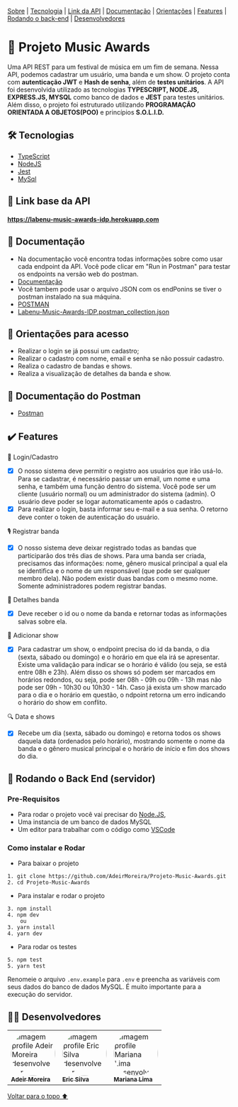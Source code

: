 <p>
<a href="#sobre">Sobre</a> |
<a href="#tecnologia">Tecnologia</a> |
<a href="#link">Link da API</a> |
<a href="#documentação">Documentação</a> |
<a href="#orientacoes">Orientações</a> |
<a href="#features">Features</a> |
<a href="#back">Rodando o back-end</a> |
<a href="#desenvolvedores">Desenvolvedores</a>
</p>

<h1 id="sobre">📕 Projeto Music Awards</h1>

Uma API REST para um festival de música em um fim de semana. Nessa API, podemos cadastrar um usuário, uma banda e um show. O projeto conta com **autenticação JWT** e **Hash de senha**, além de **testes unitários**. A API foi desenvolvida utilizado as tecnologias **TYPESCRIPT, NODE.JS, EXPRESS.JS, MYSQL** como banco de dados e **JEST** para testes unitários. Além disso, o projeto foi estruturado utilizando 
**PROGRAMAÇÃO ORIENTADA A OBJETOS(POO)** e princípios **S.O.L.I.D.**

<h2 id="tecnologia">🛠 Tecnologias</h2>

- [TypeScript](https://www.typescriptlang.org/)
- [NodeJS](https://nodejs.org/en/docs/)
- [Jest](https://jestjs.io/pt-BR/docs/api)
- [MySql](https://dev.mysql.com/doc/)

<h2 id="link">🔗 Link base da API</h2>

#### https://labenu-music-awards-idp.herokuapp.com

<h2 id="documentação">📃 Documentação</h2>

- Na documentação você encontra todas informações sobre como usar cada endpoint da API. Você pode clicar em "Run in Postman" para testar os endpoints na versão web do postman.
- [Documentação](https://documenter.getpostman.com/view/20351643/UzQvtk4N)
- Você tambem pode usar o arquivo JSON  com os endPonins se tiver o postman instalado na sua máquina.
- [POSTMAN](https://www.postman.com/downloads/)
- [Labenu-Music-Awards-IDP.postman_collection.json](https://github.com/AdeirMoreira/Projeto-Music-Awards/blob/master/Labenu-Music-Awards-IDP.postman_collection.json)

<h2 id="orientacoes">🚨 Orientações para acesso</h2>

- Realizar o login se já possui um cadastro;
- Realizar o cadastro com nome, email e senha se não possuir cadastro.
- Realiza o cadastro de bandas e shows.
- Realiza a visualização de detalhes da banda e show.

<h2 id="documentação">📃 Documentação do Postman</h2>

- [Postman](https://documenter.getpostman.com/view/20351643/UzQvtk4N)

<h2 id="features">✔️ Features</h2>

👤 Login/Cadastro

- [x] O nosso sistema deve permitir o registro aos usuários que irão usá-lo. Para se cadastrar, é necessário passar um email, um nome e uma senha, e também uma função dentro do sistema. Você pode ser um cliente (usuário normal) ou um administrador do sistema (admin). O usuário deve poder se logar automaticamente após o cadastro.
- [x] Para realizar o login, basta informar seu e-mail e a sua senha. O retorno deve conter o token de autenticação do usuário.

🎙 Registrar banda

- [x] O nosso sistema deve deixar registrado todas as bandas que participarão dos três dias de shows. Para uma banda ser criada, precisamos das informações: nome, gênero musical principal a qual ela se identifica e o nome de um responsável (que pode ser qualquer membro dela). Não podem existir duas bandas com o mesmo nome. Somente administradores podem registrar bandas.

🎸 Detalhes banda

- [x] Deve receber o id ou o nome da banda e retornar todas as informações salvas sobre ela.

📅 Adicionar show

- [x] Para cadastrar um show, o endpoint precisa do id da banda, o dia (sexta, sábado ou domingo) e o horário em que ela irá se apresentar. Existe uma validação para indicar se o horário é válido (ou seja, se está entre 08h e 23h). Além disso os shows só podem ser marcados em horários redondos, ou seja, pode ser 08h - 09h ou 09h - 13h mas não pode ser 09h - 10h30 ou 10h30 - 14h. Caso já exista um show marcado para o dia e o horário em questão, o ndpoint retorna um erro indicando o horário do show em conflito.

🔍 Data e shows

- [x] Recebe um dia (sexta, sábado ou domingo) e retorna todos os shows daquela data (ordenados pelo horário), mostrando somente o nome da banda e o gênero musical principal e o horário de início e fim dos shows do dia.

<h2 id="back"> 🎲 Rodando o Back End (servidor)</h2>

### Pre-Requisitos

- Para rodar o projeto você vai precisar do [Node.JS](https://nodejs.org/en/download/),
- Uma instancia de um banco de dados MySQL
- Um editor para trabalhar com o código como [VSCode](https://code.visualstudio.com/)

### Como instalar e Rodar
* Para baixar o projeto
```
1. git clone https://github.com/AdeirMoreira/Projeto-Music-Awards.git
2. cd Projeto-Music-Awards
```
* Para instalar e rodar o projeto
```
3. npm install
4. npm dev
    ou
3. yarn install
4. yarn dev
```
* Para rodar os testes 
```
5. npm test
5. yarn test
```

Renomeie o arquivo ```.env.example```  para ```.env``` e preencha as variáveis com seus dados do banco de dados MySQL. É muito importante para a execução do servidor.

<h2 id="desenvolvedores">👨‍💻 Desenvolvedores</h2>
<table>         
<td><a href="https://github.com/future4code/silveira-Adeir-Maia"><img style="border-radius: 50%;" src="https://avatars.githubusercontent.com/u/98994187?v=4" width="100px;" alt="Imagem profile Adeir Moreira desenvolvedor"/><br /><sub><b>Adeir Moreira</b></sub></a><br /> 
<td><a href="https://github.com/future4code/silveira-Eric-Silva"><img style="border-radius: 50%;" src="https://avatars.githubusercontent.com/u/99001809?v=4" width="100px;" alt="Imagem profile Eric Silva desenvolvedor"/><br /><sub><b>Eric Silva </b></sub></a><br />
<td><a href="https://github.com/future4code/silveira-Mariana-Lima"><img style="border-radius: 50%;" src="https://avatars.githubusercontent.com/u/98923335?v=4" width="100px;" alt="Imagem profile Mariana Lima desenvolvedora"/><br /><sub><b>Mariana Lima</b></sub></a><br />
  
</table>

<a href="#voltar">Voltar para o topo ⬆️</a>